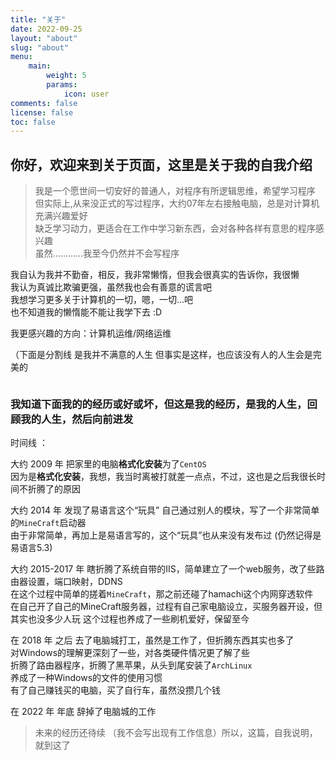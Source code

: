 ```yaml
---
title: "关于"
date: 2022-09-25
layout: "about"
slug: "about"
menu:
    main:
        weight: 5
        params: 
            icon: user
comments: false
license: false
toc: false
---
```


## 你好，欢迎来到关于页面，这里是关于我的自我介绍

>我是一个愿世间一切安好的普通人，对程序有所逻辑思维，希望学习程序  
但实际上,从来没正式的写过程序，大约07年左右接触电脑，总是对计算机充满兴趣爱好  
缺乏学习动力，更适合在工作中学习新东西，会对各种各样有意思的程序感兴趣  
虽然…………我至今仍然并不会写程序  

我自认为我并不勤奋，相反，我非常懒惰，但我会很真实的告诉你，我很懒  
我认为真诚比欺骗更强，虽然我也会有善意的谎言吧  
我想学习更多关于计算机的一切，嗯，一切...吧  
也不知道我的懒惰能不能让我学下去 :D  

我更感兴趣的方向：计算机运维/网络运维  

（下面是分割线  是我并不满意的人生  但事实是这样，也应该没有人的人生会是完美的

```text
```

### 我知道下面我的的经历或好或坏，但这是我的经历，是我的人生，回顾我的人生，然后向前进发

时间线 ：

大约 2009 年 把家里的电脑**格式化安装**为了`CentOS`  
因为是**格式化安装**，我想，我当时离被打就差一点点，不过，这也是之后我很长时间不折腾了的原因

大约 2014 年 发现了易语言这个“玩具” 自己通过别人的模块，写了一个非常简单的`MineCraft`启动器  
由于非常简单，再加上是易语言写的，这个“玩具”也从来没有发布过 (仍然记得是易语言5.3)

大约 2015-2017 年 瞎折腾了系统自带的IIS，简单建立了一个web服务，改了些路由器设置，端口映射，DDNS  
在这个过程中简单的搓着`MineCraft`，那之前还碰了hamachi这个内网穿透软件  
在自己开了自己的MineCraft服务器，过程有自己家电脑设立，买服务器开设，但其实也没多少人玩
这个过程也养成了一些刷机爱好，保留至今

在 2018 年 之后 去了电脑城打工，虽然是工作了，但折腾东西其实也多了  
对Windows的理解更深刻了一些，对各类硬件情况更了解了些  
折腾了路由器程序，折腾了黑苹果，从头到尾安装了`ArchLinux`  
养成了一种Windows的文件的使用习惯  
有了自己赚钱买的电脑，买了自行车，虽然没攒几个钱  

在 2022 年 年底 辞掉了电脑城的工作  

>未来的经历还待续 （我不会写出现有工作信息）所以，这篇，自我说明，就到这了
